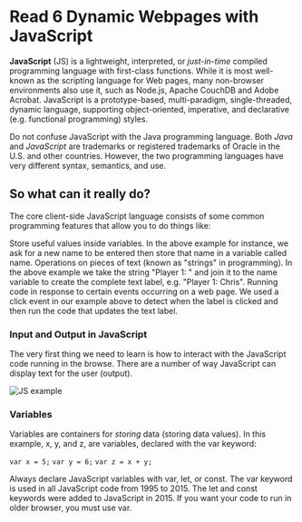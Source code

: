 # Read 6 Dynamic Webpages with JavaScript

**JavaScript** (JS) is a lightweight, interpreted, or *just-in-time* compiled programming language with first-class functions. While it is most well-known as the scripting language for Web pages, many non-browser environments also use it, such as Node.js, Apache CouchDB and Adobe Acrobat. JavaScript is a prototype-based, multi-paradigm, single-threaded, dynamic language, supporting object-oriented, imperative, and declarative (e.g. functional programming) styles.

Do not confuse JavaScript with the Java programming language. Both *Java* and *JavaScript* are trademarks or registered trademarks of Oracle in the U.S. and other countries. However, the two programming languages have very different syntax, semantics, and use.

## So what can it really do?

The core client-side JavaScript language consists of some common programming features that allow you to do things like:

Store useful values inside variables. In the above example for instance, we ask for a new name to be entered then store that name in a variable called name.
Operations on pieces of text (known as "strings" in programming). In the above example we take the string "Player 1: " and join it to the name variable to create the complete text label, e.g. "Player 1: Chris".
Running code in response to certain events occurring on a web page. We used a click event in our example above to detect when the label is clicked and then run the code that updates the text label.

### Input and Output in JavaScript

The very first thing we need to learn is how to interact with the JavaScript code running in the browse. There are a number of way JavaScript can display text for the user (output).

![JS example](https://linuxhint.com/wp-content/uploads/2022/01/word-image-1014.png)

### Variables

Variables are containers for *storing* data (storing data values).
In this example, x, y, and z, are variables, declared with the var keyword:

`var x = 5;`
`var y = 6;`
`var z = x + y;`

Always declare JavaScript variables with var, let, or const.
The var keyword is used in all JavaScript code from 1995 to 2015.
The let and const keywords were added to JavaScript in 2015.
If you want your code to run in older browser, you must use var.
